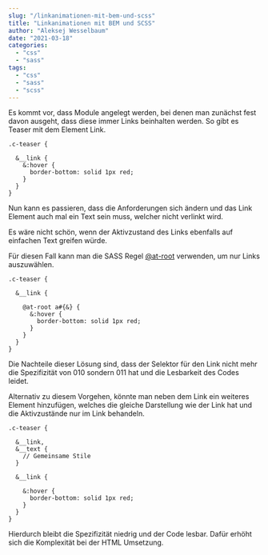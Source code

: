 ```yaml
---
slug: "/linkanimationen-mit-bem-und-scss"  
title: "Linkanimationen mit BEM und SCSS"
author: "Aleksej Wesselbaum"
date: "2021-03-18"
categories: 
  - "css"
  - "sass"
tags: 
  - "css"
  - "sass"
  - "scss"
---
```


Es kommt vor, dass Module angelegt werden, bei denen man zunächst fest davon ausgeht, dass diese immer Links beinhalten werden. So gibt es Teaser mit dem Element Link.

```
.c-teaser {

  &__link {
    &:hover {
      border-bottom: solid 1px red;
    }
  }
}
```

Nun kann es passieren, dass die Anforderungen sich ändern und das Link Element auch mal ein Text sein muss, welcher nicht verlinkt wird.

Es wäre nicht schön, wenn der Aktivzustand des Links ebenfalls auf einfachen Text greifen würde.

Für diesen Fall kann man die SASS Regel [@at-root](https://sass-lang.com/documentation/at-rules/at-root) verwenden, um nur Links auszuwählen.

```
.c-teaser {

  &__link {

    @at-root a#{&} {
      &:hover {
        border-bottom: solid 1px red;
      }
    }
  }
}
```

Die Nachteile dieser Lösung sind, dass der Selektor für den Link nicht mehr die Spezifizität von 010 sondern 011 hat und die Lesbarkeit des Codes leidet.

Alternativ zu diesem Vorgehen, könnte man neben dem Link ein weiteres Element hinzufügen, welches die gleiche Darstellung wie der Link hat und die Aktivzustände nur im Link behandeln.

```
.c-teaser {

  &__link,
  &__text {
    // Gemeinsame Stile
  }

  &__link {

    &:hover {
      border-bottom: solid 1px red;
    }
  }
}
```

Hierdurch bleibt die Spezifizität niedrig und der Code lesbar. Dafür erhöht sich die Komplexität bei der HTML Umsetzung.
